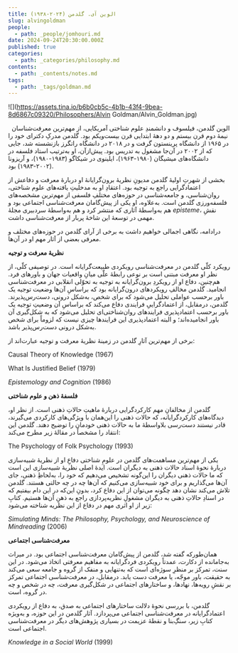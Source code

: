```yaml
---
title: الوین آی. گلدمن (۲۰۲۴-۱۹۳۸)
slug: alvingoldman
people:
  - path: _people/jomhouri.md
date: 2024-09-24T20:30:00.000Z
published: true
categories:
  - path: _categories/philosophy.md
contents:
  - path: _contents/notes.md
tags:
  - path: _tags/goldman.md
---
```



![](https://assets.tina.io/b6b0cb5c-4b1b-43f4-9bea-8d6867c09320/Philosophers/Alvin Goldman/Alvin_Goldman.jpg)

 
الوین گلدمن، فیلسوف و دانشمندِ علوم شناختی آمریکایی، از مهم‌ترین معرفت‌شناسان نیمۀ دوم قرن بیستم و دو دهۀ ابتدایی قرن بیست‌ویکم بود. گلدمن مدرکِ دکترای خود را در ۱۹۶۵ از دانشگاه پرینستون گرفت و در ۲۰۱۸ در دانشگاه راتگرز بازنشسته شد، جایی که از ۲۰۰۲ در آن‌جا مشغول به تدریس بود. پیش‌ازآن، او به‌ترتیب استاد فلسفه در دانشگاه‌های میشیگان (۱۹۸۰-۱۹۶۳)، ایلینوی در شیکاگو (۱۹۸۳-۱۹۸۰)، و آریزونا (۲۰۰۲-۱۹۸۳) بود.

بخشی از شهرتِ اولیۀ گلدمن مدیونِ نظریۀ برون‌گرایانۀ او دربارۀ معرفت و دفاعش‌ از اعتمادگرایی راجع به توجیه بود. اعتقادِ او به مدخلیتِ یافته‌های علوم شناختی، روان‌شناسی، و جامعه‌شناسی در حوزه‌های مختلفِ فلسفی از مهم‌ترین مشخصه‌های فلسفه‌ورزی گلدمن است. به‌علاوه، او یکی از پیش‌گامان معرفت‌شناسی اجتماعی بود و هم به‌واسطۀ آثاری که منتشر کرد و هم‌ به‌واسطۀ سردبیری مجلۀ _episteme_، نقشِ مهمی در توسعۀ این شاخۀ پربار از معرفت‌شناسی داشت.

درادامه، نگاهی اجمالی خواهیم داشت به برخی از آرای گلدمن در حوزه‌های مختلف و معرفی بعضی از آثار مهم او در آن‌ها.

**نظریۀ معرفت و توجیه**


رویکرد کلّی گلدمن در معرفت‌شناسی رویکردی طبیعت‌گرایانه است. در توصیفی کلّی، از نظر او معرفت مبتنی است بر نوعی رابطۀ علّی میانِ واقعیات جهان و باورهای فرد. هم‌چنین، دفاع او از رویکردِ برون‌گرایانه به توجیه به تحوّلی انقلابی در معرفت‌شناسی انجامید. گلدمن مخالفِ رویکردهای درون‌گرایانه بود که براساسِ آن‌ها وضعیت توجیه یک باور برحسب عواملی تحلیل می‌شود که برای شخص، به‌شکل درونی، دست‌رس‌پذیرند. گلدمن، درمقابل، از اعتمادگراییِ فرایندی دفاع می‌کند که براساسِ آن وضعیتِ توجیه یک باور برحسب اعتمادپذیری فرایندهای روان‌شناختی‌ای تحلیل می‌شود که به شکل‌گیری آن باور انجامیده‌اند؛ و البته اعتمادپذیری این فرایندها چیزی نیست که لزوماً برای شخص به‌شکل درونی دست‌رس‌پذیر باشد.

برخی از مهم‌ترین آثارِ گلدمن در زمینۀ نظریۀ معرفت و توجیه عبارت‌اند از:

<p dir="ltr">Causal Theory of Knowledge (1967)</p>

<p dir="ltr">What Is Justified Belief (1979)</p>

<p dir="ltr"><i>Epistemology and Cognition</i> (1986)</p>

**فلسفۀ ذهن و علوم شناختی**

گلدمن از مخالفانِ مهم کارکردگرایی دربارۀ ماهیتِ حالاتِ ذهنی است. از نظر او،‌ دیدگاه‌های کارکردگرایانه، که حالات ذهنی را این‌همان با ویژگی‌های کارکردی می‌گیرند، قادر نیستند دست‌رسی بلاواسطۀ ما به حالات ذهنی خودمان را توضیح دهند. گلدمن این انتقاد را مشخصاً در مقالۀ زیر مطرح می‌کند:

<p dir="ltr">The Psychology of Folk Psychology (1993)</p>

یکی از مهم‌ترین مساهمت‌های گلدمن در علومِ شناختی دفاعِ او از نظریۀ شبیه‌سازی دربارۀ نحوۀ اسناد حالات ذهنی به دیگران است. ایدۀ اصلی نظریۀ شبیه‌سازی این است که ما حالات ذهنی دیگران را این‌گونه تشخیص می‌دهیم که خود را، به‌لحاظِ ذهنی، جای آن‌ها می‌گذاریم و برای خود شبیه‌سازی می‌کنیم که آن‌ها چه در چه حالتی هستند. گلدمن تلاش می‌کند نشان دهد چگونه می‌توان از این دفاع کرد، بدونِ این‌که در این دام بیفتیم که در اسنادِ حالاتِ ذهنی به دیگران مشغولِ نظریه‌پردازی راجع به ذهنِ آن‌ها هستیم. کتابِ زیر از او اثری مهم در دفاع از این نظریه شناخته می‌شود:

<p dir="ltr"><i>Simulating Minds: The Philosophy, Psychology, and Neuroscience of Mindreading</i> (2006)</p>

**معرفت‌شناسی اجتماعی**

همان‌طورکه گفته‌ شد، گلدمن از پیش‌گامان معرفت‌شناسی اجتماعی بود. در میراث به‌جامانده از دکارت، عمدتاً رویکردی فردگرایانه به مفاهیم معرفتی اتخاذ می‌شود. در این سنت، تمرکز بر منظرِ سوژه‌ای است که به‌تنهایی و منفک از گروه و جامعه سعی می‌کند به حقیقت،‌ باور موجّه، یا معرفت دست یابد. درمقابل، در معرفت‌شناسی اجتماعی تمرکز بر نقشِ رویه‌ها، نهادها، و ساختارهای اجتماعی در شکل‌گیری معرفت، چه در شخص و چه در گروه، است.

گلدمن، با بررسی نحوۀ دلالت ساختارهای اجتماعی به صدق، به دفاع از رویکردی اعتمادگرایانه در معرفت‌شناسی اجتماعی می‌پردازد. آثار گلدمن در این حوزه، و به‌ویژه کتابِ زیر، سنگِ‌بنا و نقطۀ عزیمت در بسیاری پژوهش‌های دیگر در معرفت‌شناسی اجتماعی است.

<p dir="ltr"><i>Knowledge in a Social World</i> (1999)</p>

